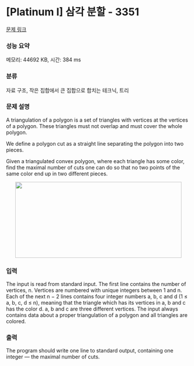 # [Platinum I] 삼각 분할 - 3351 

[문제 링크](https://www.acmicpc.net/problem/3351) 

### 성능 요약

메모리: 44692 KB, 시간: 384 ms

### 분류

자료 구조, 작은 집합에서 큰 집합으로 합치는 테크닉, 트리

### 문제 설명

<p>A triangulation of a polygon is a set of triangles with vertices at the vertices of a polygon. These triangles must not overlap and must cover the whole polygon.</p>

<p>We define a polygon cut as a straight line separating the polygon into two pieces.</p>

<p>Given a triangulated convex polygon, where each triangle has some color, find the maximal number of cuts one can do so that no two points of the same color end up in two different pieces.</p>

<p style="text-align: center;"><img alt="" src="https://upload.acmicpc.net/31b97f69-07d9-4a0b-b4f4-b2b931073000/-/preview/" style="width: 455px; height: 208px;"></p>

### 입력 

 <p>The input is read from standard input. The first line contains the number of vertices, n. Vertices are numbered with unique integers between 1 and n. Each of the next n − 2 lines contains four integer numbers a, b, c and d (1 ≤ a, b, c, d ≤ n), meaning that the triangle which has its vertices in a, b and c has the color d. a, b and c are three different vertices. The input always contains data about a proper triangulation of a polygon and all triangles are colored.</p>

### 출력 

 <p>The program should write one line to standard output, containing one integer — the maximal number of cuts.</p>

